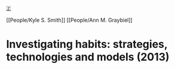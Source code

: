 [🇿](zotero://select/library/items/DBH9RHNG)

[[People/Kyle S. Smith]] [[People/Ann M. Graybiel]] 
# Investigating habits: strategies, technologies and models (2013)

